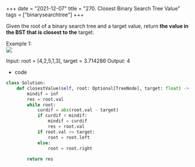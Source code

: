 +++ 
date = "2021-12-07"
title = "270. Closest Binary Search Tree Value"
tags = ["binarysearchtree"]
+++

Given the root of a binary search tree and a target value, return __the value in the BST that is closest to the__ target.
 
Example 1:  
![](https://assets.leetcode.com/uploads/2021/03/12/closest1-1-tree.jpg)

Input: root = [4,2,5,1,3], target = 3.714286 Output: 4

- code
```py
class Solution:
    def closestValue(self, root: Optional[TreeNode], target: float) -> int:
        mindif = inf
        res = root.val
        while root:
            curdif = abs(root.val - target)
            if curdif < mindif:
                mindif = curdif
                res = root.val
            if root.val >= target:
                root = root.left
            else:
                root = root.right
        
        return res
```
